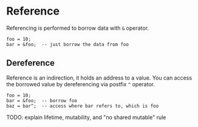 # Reference

Referencing is performed to borrow data with `&` operator.

```butter
foo = 10;
bar = &foo;  -- just borrow the data from foo
```

## Dereference

Reference is an indirection, it holds an address to a value. You can access the borrowed value by dereferencing via postfix `^` operator.

```butter
foo = 10;
bar = &foo;  -- borrow foo
baz = bar^;  -- access where bar refers to, which is foo
```

TODO: explain lifetime, mutability, and "no shared mutable" rule
